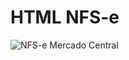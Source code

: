 # HTML NFS-e

![NFS-e Mercado Central](https://github.com/user-attachments/assets/f194fa70-d045-4d75-9e3c-e069655fae80)



